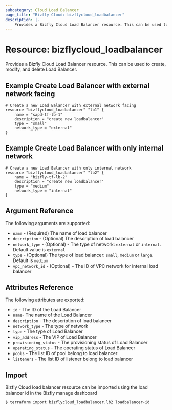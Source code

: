 ```yaml
---
subcategory: Cloud Load Balancer
page_title: "Bizfly Cloud: bizflycloud_loadbalancer"
description: |-
    Provides a Bizfly Cloud Load Balancer resource. This can be used to create, modify, and delete Load balancers.
---
```


# Resource: bizflycloud_loadbalancer

Provides a Bizfly Cloud Load Balancer resource. This can be used to create,
modify, and delete Load Balancer.

## Example Create Load Balancer with external network facing

```hcl
# Create a new Load Balancer with external network facing
resource "bizflycloud_loadbalancer" "lb1" {
    name = "sapd-tf-lb-1"
    description = "create new loadbalancer"
    type = "small"
    network_type = "external"
}
```

## Example Create Load Balancer with only internal network

```hcl
# Create a new Load Balancer with only internal network
resource "bizflycloud_loadbalancer" "lb2" {
    name = "bizfly-tf-lb-2"
    description = "create new loadbalancer"
    type = "medium"
    network_type = "internal"
}
```

## Argument Reference

The following arguments are supported:

-   `name` - (Required) The name of load balancer
-   `description` - (Optional) The description of load balancer
-   `network_type` - (Optional) - The type of network: `external` or `internal`. Default value is `external`
-   `type` - (Optional) The type of load balancer: `small`, `medium` or `large`. Default is `medium`
-   `vpc_network_id` - (Optional) - The ID of VPC network for internal load balancer

## Attributes Reference

The following attributes are exported:

-   `id` - The ID of the Load Balancer
-   `name`- The name of the Load Balancer
-   `description` - The description of load balancer
-   `network_type` - The type of network
-   `type` - The type of Load Balancer
-   `vip_address` - The VIP of Load Balancer
-   `provisioning_status` - The provisioning status of Load Balancer
-   `operating_status` - The operating status of Load Balancer
-   `pools` - The list ID of pool belong to load balancer
-   `listeners` - The list ID of listener belong to load balancer

## Import

Bizfly Cloud load balancer resource can be imported using the load balancer id in the Bizfly manage dashboard

```
$ terraform import bizflycloud_loadbalancer.lb2 loadbalancer-id
```
